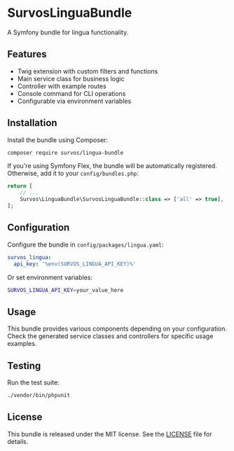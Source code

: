 # SurvosLinguaBundle

A Symfony bundle for lingua functionality.

## Features

- Twig extension with custom filters and functions
- Main service class for business logic
- Controller with example routes
- Console command for CLI operations
- Configurable via environment variables

## Installation

Install the bundle using Composer:

```bash
composer require survos/lingua-bundle
```

If you're using Symfony Flex, the bundle will be automatically registered. Otherwise, add it to your `config/bundles.php`:

```php
return [
    // ...
    Survos\LinguaBundle\SurvosLinguaBundle::class => ['all' => true],
];
```

## Configuration

Configure the bundle in `config/packages/lingua.yaml`:

```yaml
survos_lingua:
  api_key: '%env(SURVOS_LINGUA_API_KEY)%'
```

Or set environment variables:

```bash
SURVOS_LINGUA_API_KEY=your_value_here
```

## Usage

This bundle provides various components depending on your configuration. Check the generated service classes and controllers for specific usage examples.

## Testing

Run the test suite:

```bash
./vendor/bin/phpunit
```

## License

This bundle is released under the MIT license. See the [LICENSE](LICENSE) file for details.
